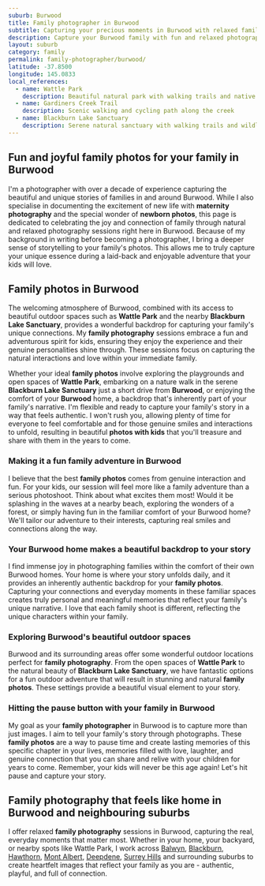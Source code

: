```yaml
---
suburb: Burwood
title: Family photographer in Burwood
subtitle: Capturing your precious moments in Burwood with relaxed family photos
description: Capture your Burwood family with fun and relaxed photography. Family sessions are available in your home or at scenic Melbourne locations.
layout: suburb
category: family
permalink: family-photographer/burwood/
latitude: -37.8500
longitude: 145.0833
local_references:
  - name: Wattle Park
    description: Beautiful natural park with walking trails and native bushland
  - name: Gardiners Creek Trail
    description: Scenic walking and cycling path along the creek
  - name: Blackburn Lake Sanctuary
    description: Serene natural sanctuary with walking trails and wildlife
---
```


## Fun and joyful family photos for your family in Burwood

I'm a photographer with over a decade of experience capturing the beautiful and unique stories of families in and around Burwood. While I also specialise in documenting the excitement of new life with **maternity photography** and the special wonder of **newborn photos**, this page is dedicated to celebrating the joy and connection of family through natural and relaxed photography sessions right here in Burwood. Because of my background in writing before becoming a photographer, I bring a deeper sense of storytelling to your family's photos. This allows me to truly capture your unique essence during a laid-back and enjoyable adventure that your kids will love.

## Family photos in Burwood

The welcoming atmosphere of Burwood, combined with its access to beautiful outdoor spaces such as **Wattle Park** and the nearby **Blackburn Lake Sanctuary**, provides a wonderful backdrop for capturing your family's unique connections. My **family photography** sessions embrace a fun and adventurous spirit for kids, ensuring they enjoy the experience and their genuine personalities shine through. These sessions focus on capturing the natural interactions and love within your immediate family.

Whether your ideal **family photos** involve exploring the playgrounds and open spaces of **Wattle Park**, embarking on a nature walk in the serene **Blackburn Lake Sanctuary** just a short drive from **Burwood**, or enjoying the comfort of your **Burwood** home, a backdrop that's inherently part of your family's narrative. I'm flexible and ready to capture your family's story in a way that feels authentic. I won't rush you, allowing plenty of time for everyone to feel comfortable and for those genuine smiles and interactions to unfold, resulting in beautiful **photos with kids** that you'll treasure and share with them in the years to come.

### Making it a fun family adventure in Burwood

I believe that the best **family photos** comes from genuine interaction and fun. For your kids, our session will feel more like a family adventure than a serious photoshoot. Think about what excites them most! Would it be splashing in the waves at a nearby beach, exploring the wonders of a forest, or simply having fun in the familiar comfort of your Burwood home? We'll tailor our adventure to their interests, capturing real smiles and connections along the way.

### Your Burwood home makes a beautiful backdrop to your story

I find immense joy in photographing families within the comfort of their own Burwood homes. Your home is where your story unfolds daily, and it provides an inherently authentic backdrop for your **family photos**. Capturing your connections and everyday moments in these familiar spaces creates truly personal and meaningful memories that reflect your family's unique narrative. I love that each family shoot is different, reflecting the unique characters within your family.

### Exploring Burwood's beautiful outdoor spaces

Burwood and its surrounding areas offer some wonderful outdoor locations perfect for **family photography**. From the open spaces of **Wattle Park** to the natural beauty of **Blackburn Lake Sanctuary**, we have fantastic options for a fun outdoor adventure that will result in stunning and natural **family photos**. These settings provide a beautiful visual element to your story.

### Hitting the pause button with your family in Burwood

My goal as your **family photographer** in Burwood is to capture more than just images. I aim to tell your family's story through photographs. These **family photos** are a way to pause time and create lasting memories of this specific chapter in your lives, memories filled with love, laughter, and genuine connection that you can share and relive with your children for years to come. Remember, your kids will never be this age again! Let's hit pause and capture your story.

## Family photography that feels like home in Burwood and neighbouring suburbs

I offer relaxed **family photography** sessions in Burwood, capturing the real, everyday moments that matter most. Whether in your home, your backyard, or nearby spots like Wattle Park, I work across [Balwyn](/family-photographer/balwyn/), [Blackburn](/family-photographer/blackburn/), [Hawthorn](/family-photographer/hawthorn/), [Mont Albert](/family-photographer/mont-albert/), [Deepdene](/family-photographer/deepdene/), [Surrey Hills](/family-photographer/surrey-hills/) and surrounding suburbs to create heartfelt images that reflect your family as you are - authentic, playful, and full of connection.
